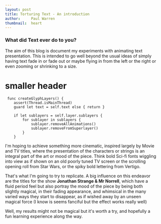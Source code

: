 ```yaml
---
layout: post
title: Torturing Text - An introduction
author:     Paul Warren
thumbnail:  heart
---
```


### What did Text ever do to you?

The aim of this blog is document my experiments with animating text presentation. This is intended to go well beyond the usual ideas of simply having text fade in or fade out or maybe flying in from the left or the right or even zooming or shrinking to a size.

# smaller header

     func createGlyphLayers() {
        assert(Thread.isMainThread)
        guard let text = self.text else { return }
        
        if let sublayers = self.layer.sublayers {
            for sublayer in sublayers {
                sublayer.removeAllAnimations()
                sublayer.removeFromSuperlayer()
            }
        }

I'm hoping to achieve something more cinematic, inspired largely by Movie and TV titles, where the presentation of the characters or strings is an integral part of the art or mood of the piece. Think bold Sci-fi fonts wiggling into view as if shown on an old poorly tuned TV screen or the scrolling opening roll from Star Wars, or the spiky bold lettering from Vertigo.

That's what I'm going to try to replicate. A big influence on this endeavor are the titles for the show **Jonathan Strange & Mr Norrell**, which have a fluid period feel but also portray the mood of the piece by being both slightly magical, in their fading appearance, and whimsical in the many varied ways they start to disappear, as if wished away by an unseen magical force (I know is seems fanciful but the effect works really well)

Well, my results might not be magical but it's worth a try, and hopefully a fun learning experience along the way.
